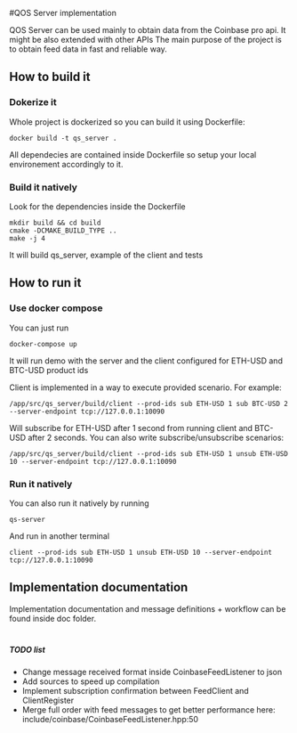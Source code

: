 #QOS Server implementation

QOS Server can be used mainly to obtain data from the Coinbase pro api. It might be also extended with other APIs
The main purpose of the project is to obtain feed data in fast and reliable way.


## How to build it

### Dokerize it
Whole project is dockerized so you can build it using Dockerfile:
```
docker build -t qs_server .
```
All dependecies are contained inside Dockerfile so setup your local environement accordingly to it.

### Build it natively
Look for the dependencies inside the Dockerfile
```
mkdir build && cd build
cmake -DCMAKE_BUILD_TYPE ..
make -j 4
```

It will build qs_server, example of the client and tests

## How to run it

### Use docker compose
You can just run 
```
docker-compose up
```
It will run demo with the server and the client configured for ETH-USD and BTC-USD product ids

Client is implemented in a way to execute provided scenario. For example:
```
/app/src/qs_server/build/client --prod-ids sub ETH-USD 1 sub BTC-USD 2 --server-endpoint tcp://127.0.0.1:10090
```
Will subscribe for ETH-USD after 1 second from running client and BTC-USD after 2 seconds.
You can also write subscribe/unsubscribe scenarios:
```
/app/src/qs_server/build/client --prod-ids sub ETH-USD 1 unsub ETH-USD 10 --server-endpoint tcp://127.0.0.1:10090
```

### Run it natively
You can also run it natively by running
```
qs-server
```
And run in another terminal
```
client --prod-ids sub ETH-USD 1 unsub ETH-USD 10 --server-endpoint tcp://127.0.0.1:10090
```

## Implementation documentation
Implementation documentation and message definitions + workflow can be found inside doc folder.

#
#
##### TODO list
- Change message received format inside CoinbaseFeedListener to json
- Add sources to speed up compilation
- Implement subscription confirmation between FeedClient and ClientRegister
- Merge full order with feed messages to get better performance here: include/coinbase/CoinbaseFeedListener.hpp:50